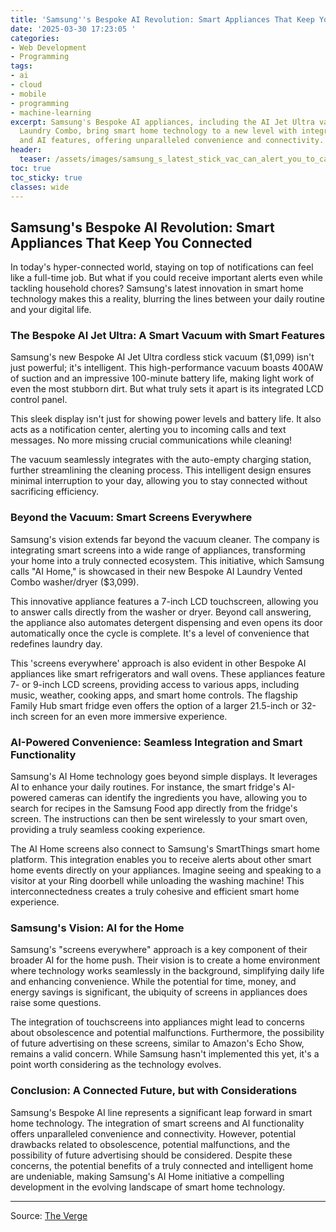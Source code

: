 ```yaml
---
title: 'Samsung''s Bespoke AI Revolution: Smart Appliances That Keep You Connected'
date: '2025-03-30 17:23:05 '
categories:
- Web Development
- Programming
tags:
- ai
- cloud
- mobile
- programming
- machine-learning
excerpt: Samsung's Bespoke AI appliances, including the AI Jet Ultra vacuum and AI
  Laundry Combo, bring smart home technology to a new level with integrated screens
  and AI features, offering unparalleled convenience and connectivity.
header:
  teaser: /assets/images/samsung_s_latest_stick_vac_can_alert_you_to_calls__20250330172303.jpg
toc: true
toc_sticky: true
classes: wide
---
```


## Samsung's Bespoke AI Revolution: Smart Appliances That Keep You Connected

In today's hyper-connected world, staying on top of notifications can feel like a full-time job.  But what if you could receive important alerts even while tackling household chores? Samsung's latest innovation in smart home technology makes this a reality, blurring the lines between your daily routine and your digital life.

### The Bespoke AI Jet Ultra: A Smart Vacuum with Smart Features

Samsung's new Bespoke AI Jet Ultra cordless stick vacuum ($1,099) isn't just powerful; it's intelligent.  This high-performance vacuum boasts 400AW of suction and an impressive 100-minute battery life, making light work of even the most stubborn dirt. But what truly sets it apart is its integrated LCD control panel.

This sleek display isn't just for showing power levels and battery life. It also acts as a notification center, alerting you to incoming calls and text messages.  No more missing crucial communications while cleaning!

The vacuum seamlessly integrates with the auto-empty charging station, further streamlining the cleaning process.  This intelligent design ensures minimal interruption to your day, allowing you to stay connected without sacrificing efficiency.

### Beyond the Vacuum: Smart Screens Everywhere

Samsung's vision extends far beyond the vacuum cleaner. The company is integrating smart screens into a wide range of appliances, transforming your home into a truly connected ecosystem.  This initiative, which Samsung calls "AI Home," is showcased in their new Bespoke AI Laundry Vented Combo washer/dryer ($3,099).

This innovative appliance features a 7-inch LCD touchscreen, allowing you to answer calls directly from the washer or dryer.  Beyond call answering, the appliance also automates detergent dispensing and even opens its door automatically once the cycle is complete.  It's a level of convenience that redefines laundry day.

This 'screens everywhere' approach is also evident in other Bespoke AI appliances like smart refrigerators and wall ovens.  These appliances feature 7- or 9-inch LCD screens, providing access to various apps, including music, weather, cooking apps, and smart home controls.  The flagship Family Hub smart fridge even offers the option of a larger 21.5-inch or 32-inch screen for an even more immersive experience.

### AI-Powered Convenience: Seamless Integration and Smart Functionality

Samsung's AI Home technology goes beyond simple displays.  It leverages AI to enhance your daily routines.  For instance, the smart fridge's AI-powered cameras can identify the ingredients you have, allowing you to search for recipes in the Samsung Food app directly from the fridge's screen. The instructions can then be sent wirelessly to your smart oven, providing a truly seamless cooking experience.

The AI Home screens also connect to Samsung's SmartThings smart home platform.  This integration enables you to receive alerts about other smart home events directly on your appliances.  Imagine seeing and speaking to a visitor at your Ring doorbell while unloading the washing machine! This interconnectedness creates a truly cohesive and efficient smart home experience.

### Samsung's Vision: AI for the Home

Samsung's "screens everywhere" approach is a key component of their broader AI for the home push. Their vision is to create a home environment where technology works seamlessly in the background, simplifying daily life and enhancing convenience. While the potential for time, money, and energy savings is significant, the ubiquity of screens in appliances does raise some questions.

The integration of touchscreens into appliances might lead to concerns about obsolescence and potential malfunctions.  Furthermore, the possibility of future advertising on these screens, similar to Amazon's Echo Show, remains a valid concern.  While Samsung hasn't implemented this yet, it's a point worth considering as the technology evolves.

### Conclusion: A Connected Future, but with Considerations

Samsung's Bespoke AI line represents a significant leap forward in smart home technology.  The integration of smart screens and AI functionality offers unparalleled convenience and connectivity.  However, potential drawbacks related to obsolescence, potential malfunctions, and the possibility of future advertising should be considered.  Despite these concerns, the potential benefits of a truly connected and intelligent home are undeniable, making Samsung's AI Home initiative a compelling development in the evolving landscape of smart home technology.

---

Source: [The Verge](https://www.theverge.com/news/639078/samsung-bespoke-ai-jet-ultra-vacuum-text-messages)